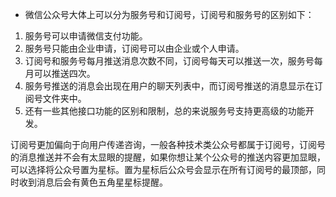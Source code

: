 - 微信公众号大体上可以分为服务号和订阅号，订阅号和服务号的区别如下：

1. 服务号可以申请微信支付功能。
2. 服务号只能由企业申请，订阅号可以由企业或个人申请。
3. 订阅号和服务号每月推送消息次数不同，订阅号每天可以推送一次，服务号每月可以推送四次。
4. 服务号推送的消息会出现在用户的聊天列表中，而订阅号推送的消息显示在订阅号文件夹中。
5. 还有一些其他接口功能的区别和限制，总的来说服务号支持更高级的功能开发。

订阅号更加偏向于向用户传递咨询，一般各种技术类公众号都属于订阅号，订阅号的消息推送并不会有太显眼的提醒，如果你想让某个公众号的推送内容更加显眼，可以选择将公众号置为星标。置为星标后公众号会显示在所有订阅号的最顶部，同时收到消息后会有黄色五角星星标提醒。